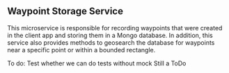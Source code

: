## Waypoint Storage Service
This microservice is responsible for recording waypoints that were created in the client app and storing them 
in a Mongo database.  In addition, this service also provides methods to geosearch the database for
waypoints near a specific point or within a bounded rectangle.

To do: Test whether we can do tests without mock
Still a ToDo